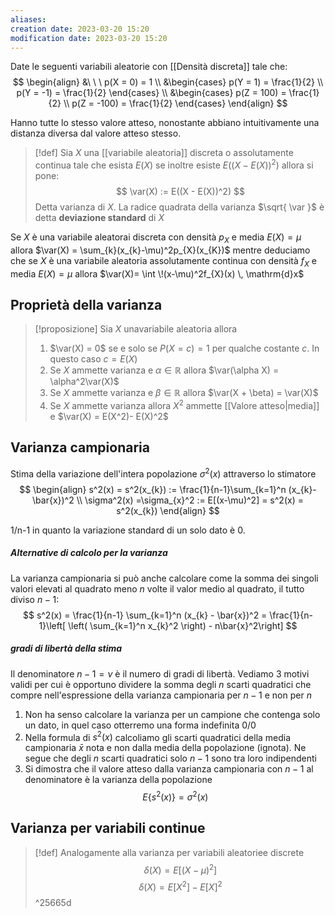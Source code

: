 ```yaml
---
aliases: 
creation date: 2023-03-20 15:20
modification date: 2023-03-20 15:20
---
```

Date le seguenti variabili aleatorie con [[Densità discreta]]  tale che:
$$ \begin{align}
&\ \ \ p(X = 0) = 1 \\
&\begin{cases}
p(Y = 1) = \frac{1}{2} \\
p(Y = -1) = \frac{1}{2}
\end{cases} \\
&\begin{cases}
p(Z = 100) = \frac{1}{2} \\
p(Z = -100) = \frac{1}{2}
\end{cases}
\end{align} $$

Hanno tutte lo stesso valore atteso, nonostante abbiano intuitivamente una distanza diversa dal valore atteso stesso.
>[!def]
>Sia $X$ una [[variabile aleatoria]] discreta o assolutamente continua tale che esista $E(X)$ se inoltre esiste $E((X - E(X))^2)$ allora si pone:
> $$
>\var(X) := E((X - E(X))^2)
>$$
>Detta varianza di $X$. La radice quadrata della varianza $\sqrt{ \var }$ è detta **deviazione standard** di $X$

Se $X$ è una variabile aleatorai discreta con densità $p_{X}$ e media $E(X) = \mu$ allora $\var(X) = \sum_{k}(x_{k}-\mu)^2p_{X}(x_{K})$ mentre deduciamo che se $X$ è una variabile aleatoria assolutamente continua con densità $f_{X}$ e media $E(X) = \mu$ allora $\var(X)= \int  \!(x-\mu)^2f_{X}(x) \, \mathrm{d}x$

## Proprietà della varianza

>[!proposizione]
>Sia $X$ unavariabile aleatoria allora
>1. $\var(X) = 0$ se e solo se $P(X = c) =1$ per qualche costante $c$. In questo caso $c = E(X)$
>2. Se $X$ ammette varianza e $\alpha \in \mathbb{R}$ allora $\var(\alpha X) = \alpha^2\var(X)$
>3. Se $X$ ammette varianza e $\beta \in \mathbb{R}$ allora $\var(X + \beta) = \var(X)$
>4. Se $X$ ammette varianza allora $X^2$ ammette [[Valore atteso|media]] e $\var(X) = E(X^2)- E(X)^2$

## Varianza campionaria
Stima della variazione dell'intera popolazione $\sigma^2(x)$ attraverso lo stimatore
$$ \begin{align}
s^2(x) = s^2(x_{k}) := \frac{1}{n-1}\sum_{k=1}^n (x_{k}-\bar{x})^2 \\
\sigma^2(x) =\sigma_{x}^2 := E[(x-\mu)^2] = s^2(x) = s^2(x_{k})
\end{align} $$

1/n-1 in quanto la variazione standard di un solo dato è 0.

##### Alternative di calcolo per la varianza
La varianza campionaria si può anche calcolare come la somma dei singoli valori elevati al quadrato meno $n$ volte il valor medio al quadrato, il tutto diviso $n-1$:
$$ s^2(x) = \frac{1}{n-1} \sum_{k=1}^n (x_{k} - \bar{x})^2 = \frac{1}{n-1}\left[ \left( \sum_{k=1}^n x_{k}^2 \right) - n\bar{x}^2\right] $$


##### gradi di libertà della stima
Il denominatore $n-1 = \nu$ è il numero di gradi di libertà.
Vediamo 3 motivi validi per cui è opportuno dividere la somma degli $n$ scarti quadratici che compre nell'espressione della varianza campionaria per $n-1$ e non per $n$

1. Non ha senso calcolare la varianza per un campione che contenga solo un dato, in quel caso otterremo una forma indefinita $0 / 0$
2. Nella formula di $s^2(x)$ calcoliamo gli scarti quadratici della media campionaria $\bar{x}$ nota e non dalla media della popolazione (ignota). Ne segue che degli $n$ scarti quadratici solo $n-1$ sono tra loro indipendenti
3. Si dimostra che il valore atteso dalla varianza campionaria con $n-1$ al denominatore è la varianza della popolazione
   $$ E \{ s^2 (x) \} = \sigma^2(x) $$

## Varianza per variabili continue

> [!def]
> Analogamente alla varianza per variabili aleatoriee discrete
> $$\delta(X) = E[(X-\mu)^2] $$
> $$ \delta(X) = E[X^2] - E[X]^2 $$ ^25665d